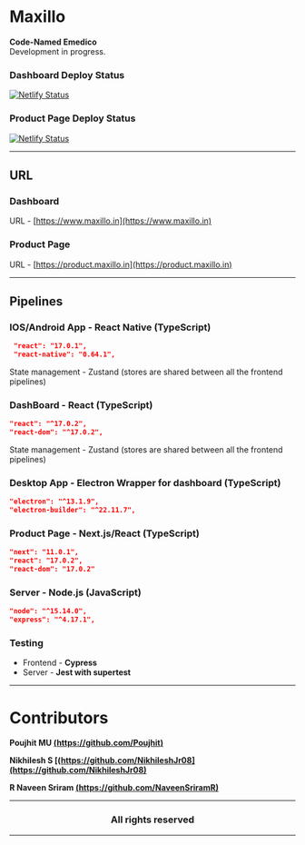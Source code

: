 # Maxillo

**Code-Named Emedico**\
Development in progress.

### Dashboard Deploy Status

[![Netlify Status](https://api.netlify.com/api/v1/badges/c0a9bf07-e7b3-407c-81b0-4245f7ecd4bd/deploy-status)](https://app.netlify.com/sites/maxillo/deploys)

### Product Page Deploy Status

[![Netlify Status](https://api.netlify.com/api/v1/badges/f159837d-bafa-459a-8537-8fc31b7dca54/deploy-status)](https://app.netlify.com/sites/product-page-maxillo/deploys)


---
## URL

### Dashboard

URL - [https://www.maxillo.in](https://www.maxillo.in)

### Product Page 

URL - [https://product.maxillo.in](https://product.maxillo.in)

---

## Pipelines

### IOS/Android App - React Native (TypeScript)
```json
 "react": "17.0.1",
 "react-native": "0.64.1",
```
State management - Zustand (stores are shared between all the frontend pipelines)

### DashBoard - React (TypeScript)

```json
"react": "^17.0.2",
"react-dom": "^17.0.2",
```
State management - Zustand (stores are shared between all the frontend pipelines)

### Desktop App - Electron Wrapper for dashboard (TypeScript)

```json
"electron": "^13.1.9",
"electron-builder": "^22.11.7",
```

### Product Page - Next.js/React (TypeScript)

```json
"next": "11.0.1",
"react": "17.0.2",
"react-dom": "17.0.2"
```

### Server - Node.js (JavaScript)

```json
"node": "^15.14.0",
"express": "^4.17.1",
```

### Testing

- Frontend - **Cypress**
- Server - **Jest with supertest**


---

# Contributors

**Poujhit MU [(https://github.com/Poujhit)](https://github.com/Poujhit/)**

**Nikhilesh S [(https://github.com/NikhileshJr08](https://github.com/NikhileshJr08)**

**R Naveen Sriram  [(https://github.com/NaveenSriramR)](https://github.com/NaveenSriramR/)**

---

 <h3 align="middle">All rights reserved</h3>

---

